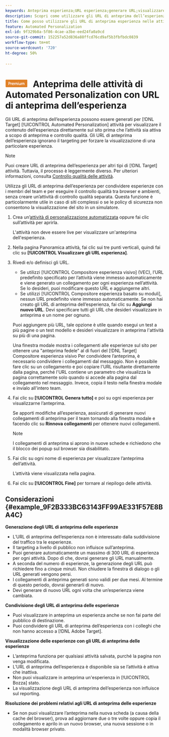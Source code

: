 ```yaml
---
keywords: Anteprima esperienza;URL esperienza;generare URL;visualizzare gli URL esperienza
description: Scopri come utilizzare gli URL di anteprima dell’esperienza, ad Adobe [!DNL Target] Attività di Automated Personalization per visualizzare il contenuto dell’esperienza direttamente sul sito prima che l’attività sia attiva.
title: Come posso utilizzare gli URL di anteprima esperienza nelle attività di Automated Personalization?
feature: Automated Personalization
exl-id: 9f329b8a-5f86-4cae-a3be-eed24fa0a9cd
source-git-commit: 152257a52d836a88ffcd76cd9af5b3fbfbdc0839
workflow-type: tm+mt
source-wordcount: '720'
ht-degree: 50%

---
```


# ![PREMIUM](/help/main/assets/premium.png) Anteprima delle attività di Automated Personalization con URL di anteprima dell’esperienza

Gli URL di anteprima dell’esperienza possono essere generati per [!DNL Target] [!UICONTROL Automated Personalization] attività per visualizzare il contenuto dell’esperienza direttamente sul sito prima che l’attività sia attiva a scopo di anteprima e controllo qualità. Gli URL di anteprima dell’esperienza ignorano il targeting per forzare la visualizzazione di una particolare esperienza.

>[!NOTE]
>
>Puoi creare URL di anteprima dell’esperienza per altri tipi di [!DNL Target] attività. Tuttavia, il processo è leggermente diverso. Per ulteriori informazioni, consulta [Controllo qualità delle attività](/help/main/c-activities/c-activity-qa/activity-qa.md#preview).

Utilizza gli URL di anteprima dell’esperienza per condividere esperienze con i membri del team e per eseguire il controllo qualità tra browser e ambienti, senza creare un’attività di controllo qualità separata. Questa funzione è particolarmente utile in caso di siti complessi o se le policy di sicurezza non consentono la visualizzazione del sito in un simulatore.

1. Crea un’[attività di personalizzazione automatizzata](/help/main/c-activities/t-automated-personalization/create-ap-activity.md#task_8AAF837796D74CF893CA2F88BA1491C9) oppure fai clic sull’attività per aprirla.

   L&#39;attività non deve essere live per visualizzare un&#39;anteprima dell&#39;esperienza.

1. Nella pagina Panoramica attività, fai clic sui tre punti verticali, quindi fai clic su **[!UICONTROL Visualizzare gli URL esperienza]**.

1. Rivedi e/o definisci gli URL.

   * Se utilizzi [!UICONTROL Compositore esperienza visivo] (VEC), l’URL predefinito specificato per l’attività viene immesso automaticamente e viene generato un collegamento per ogni esperienza nell’attività. Se lo desideri, puoi modificare questo URL e aggiungerne altri.
   * Se utilizzi [!UICONTROL Compositore esperienza basato su moduli], nessun URL predefinito viene immesso automaticamente. Se non hai creato gli URL di anteprima dell’esperienza, fai clic su **Aggiungi nuovo URL**. Devi specificare tutti gli URL che desideri visualizzare in anteprima e un nome per ognuno.

   Puoi aggiungere più URL, tale opzione è utile quando esegui un test a più pagine o un test modello e desideri visualizzare in anteprima l&#39;attività su più di una pagina.

   Una finestra modale mostra i collegamenti alle esperienze sul sito per ottenere una &quot;anteprima fedele&quot; al di fuori del [!DNL Target] Compositore esperienza visivo Per condividere l’anteprima, è necessario condividere i collegamenti dal messaggio. Non è possibile fare clic su un collegamento e poi copiare l&#39;URL risultante direttamente dalla pagina, perché l&#39;URL contiene un parametro che visualizza la pagina correttamente solo quando si accede alla pagina dal collegamento nel messaggio. Invece, copia il testo nella finestra modale e invialo all&#39;intero team.

1. Fai clic su **[!UICONTROL Genera tutto]** e poi su ogni esperienza per visualizzarne l’anteprima.

   Se apporti modifiche all’esperienza, assicurati di generare nuovi collegamenti di anteprima per il team tornando alla finestra modale e facendo clic su **Rinnova collegamenti** per ottenere nuovi collegamenti.

   >[!NOTE]
   >
   >I collegamenti di anteprima si aprono in nuove schede e richiedono che il blocco dei popup sul browser sia disabilitato.

1. Fai clic su ogni nome di esperienza per visualizzare l’anteprima dell’attività.

   L’attività viene visualizzata nella pagina.

1. Fai clic su **[!UICONTROL Fine]** per tornare al riepilogo delle attività.

## Considerazioni {#example_9F2B333BC63143FF99AE331F57E8BA4C}

**Generazione degli URL di anteprima delle esperienze**

* L’URL di anteprima dell’esperienza non è interessato dalla suddivisione del traffico tra le esperienze.
* Il targeting a livello di pubblico non influisce sull’anteprima.
* Puoi generare automaticamente un massimo di 300 URL di esperienza per ogni attività. Dopo di che, dovrai generare gli URL manualmente.
* A seconda del numero di esperienze, la generazione degli URL può richiedere fino a cinque minuti. Non chiudere la finestra di dialogo o gli URL generati vengono persi.
* I collegamenti di anteprima generati sono validi per due mesi. Al termine di questo periodo, dovrai generarli di nuovo.
* Devi generare di nuovo URL ogni volta che un’esperienza viene cambiata.

**Condivisione degli URL di anteprima delle esperienze**

* Puoi visualizzare in anteprima un esperienza anche se non fai parte del pubblico di destinazione.
* Puoi condividere gli URL di anteprima dell’esperienza con i colleghi che non hanno accesso a [!DNL Adobe Target].

**Visualizzazione delle esperienze con gli URL di anteprima delle esperienze**

* L’anteprima funziona per qualsiasi attività salvata, purché la pagina non venga modificata.
* L’URL di anteprima dell’esperienza è disponibile sia se l’attività è attiva che inattiva.
* Non puoi visualizzare in anteprima un&#39;esperienza in [!UICONTROL Bozza] stato.
* La visualizzazione degli URL di anteprima dell’esperienza non influisce sul reporting.

**Risoluzione dei problemi relativi agli URL di anteprima delle esperienze**

* Se non puoi visualizzare l’anteprima nella nuova scheda (a causa della cache del browser), prova ad aggiornare due o tre volte oppure copia il collegamento e aprilo in un nuovo browser, una nuova sessione o in modalità browser privato.
